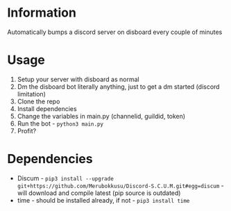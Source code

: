 # Information
Automatically bumps a discord server on disboard every couple of minutes

# Usage
1. Setup your server with disboard as normal
2. Dm the disboard bot literally anything, just to get a dm started (discord limitation)
3. Clone the repo
4. Install dependencies
5. Change the variables in main.py (channelid, guildid, token)
6. Run the bot - ```python3 main.py```
7. Profit?

# Dependencies
* Discum - ```pip3 install --upgrade git+https://github.com/Merubokkusu/Discord-S.C.U.M.git#egg=discum``` - will download and compile latest (pip source is outdated)
* time - should be installed already, if not - ```pip3 install time```
